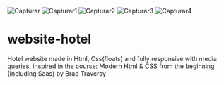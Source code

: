 ![Capturar](https://user-images.githubusercontent.com/81823496/121525145-4d3f5280-c9f8-11eb-9f4e-304c4ab704d6.PNG)
![Capturar1](https://user-images.githubusercontent.com/81823496/121525156-4f091600-c9f8-11eb-84c2-38d66c34ae9e.PNG)
![Capturar2](https://user-images.githubusercontent.com/81823496/121525164-503a4300-c9f8-11eb-967f-419aabf9840a.PNG)
![Capturar3](https://user-images.githubusercontent.com/81823496/121525170-52040680-c9f8-11eb-9f48-6f6bd2ecb47e.PNG)
![Capturar4](https://user-images.githubusercontent.com/81823496/121525174-53cdca00-c9f8-11eb-8a7b-0426d067eba4.PNG)
# website-hotel
Hotel website made in Html, Css(floats) and fully responsive with  media queries.
inspired in the course: Modern Html & CSS from the beginning (Including Saas) by Brad Traversy 
